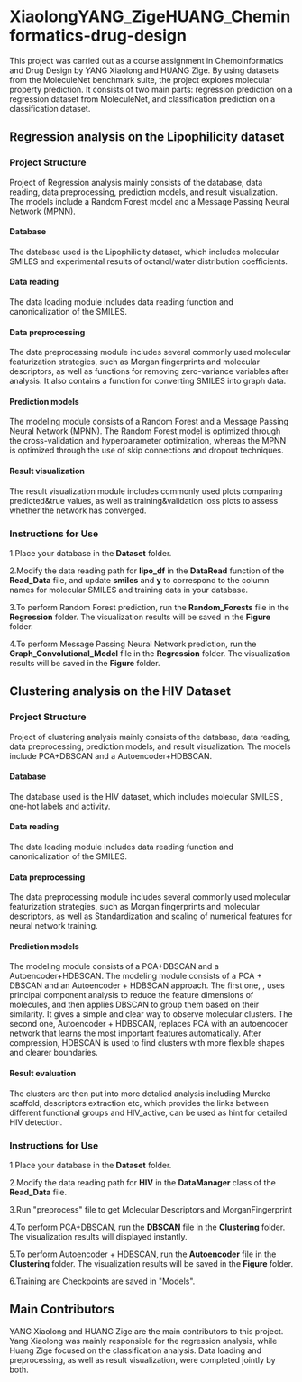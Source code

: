 # XiaolongYANG_ZigeHUANG_Cheminformatics-drug-design
This project was carried out as a course assignment in Chemoinformatics and Drug Design by YANG Xiaolong and HUANG Zige. By using datasets from the MoleculeNet benchmark suite, the project explores molecular property prediction. It consists of two main parts: regression prediction on a regression dataset from MoleculeNet, and classification prediction on a classification dataset.

## Regression analysis on the Lipophilicity dataset
### Project Structure
Project of Regression analysis mainly consists of the database, data reading, data preprocessing, prediction models, and result visualization. The models include a Random Forest model and a Message Passing Neural Network (MPNN).
#### Database
The database used is the Lipophilicity dataset, which includes molecular SMILES and experimental results of octanol/water distribution coefficients.
#### Data reading
The data loading module includes data reading function and canonicalization of the SMILES.
#### Data preprocessing
The data preprocessing module includes several commonly used molecular featurization strategies, such as Morgan fingerprints and molecular descriptors, as well as functions for removing zero-variance variables after analysis. It also contains a function for converting SMILES into graph data.
#### Prediction models
The modeling module consists of a Random Forest and a Message Passing Neural Network (MPNN). The Random Forest model is optimized through the cross-validation and hyperparameter optimization, whereas the MPNN is optimized through the use of skip connections and dropout techniques.
#### Result visualization
The result visualization module includes commonly used plots comparing predicted&true values, as well as training&validation loss plots to assess whether the network has converged.

### Instructions for Use
1.Place your database in the **Dataset** folder.

2.Modify the data reading path for **lipo_df** in the **DataRead** function of the **Read_Data** file, and update **smiles** and **y** to correspond to the column names for molecular SMILES and training data in your database.

3.To perform Random Forest prediction, run the **Random_Forests** file in the **Regression** folder. The visualization results will be saved in the **Figure** folder.

4.To perform Message Passing Neural Network prediction, run the **Graph_Convolutional_Model** file in the **Regression** folder. The visualization results will be saved in the **Figure** folder.

## Clustering analysis on the HIV Dataset
### Project Structure
Project of clustering analysis mainly consists of the database, data reading, data preprocessing, prediction models, and result visualization. The models include PCA+DBSCAN and a Autoencoder+HDBSCAN.
#### Database
The database used is the HIV dataset, which includes molecular SMILES , one-hot labels and activity.
#### Data reading
The data loading module includes data reading function and canonicalization of the SMILES.
#### Data preprocessing
The data preprocessing module includes several commonly used molecular featurization strategies, such as Morgan fingerprints and molecular descriptors, as well as Standardization and scaling of numerical features for neural network training.
#### Prediction models
The modeling module consists of a PCA+DBSCAN and a Autoencoder+HDBSCAN. The modeling module consists of a PCA + DBSCAN and an Autoencoder + HDBSCAN approach. The first one, , uses principal component analysis to reduce the feature dimensions of molecules, and then applies DBSCAN to group them based on their similarity. It gives a simple and clear way to observe molecular clusters. The second one, Autoencoder + HDBSCAN, replaces PCA with an autoencoder network that learns the most important features automatically. After compression, HDBSCAN is used to find clusters with more flexible shapes and clearer boundaries.
#### Result evaluation
The clusters are then put into more detalied analysis including Murcko scaffold, descriptors extraction etc, which provides the links between different functional groups and HIV_active, can be used as hint for detailed HIV detection.

### Instructions for Use
1.Place your database in the **Dataset** folder.

2.Modify the data reading path for **HIV** in the **DataManager** class of the **Read_Data** file.

3.Run "preprocess" file to get Molecular Descriptors and MorganFingerprint

4.To perform PCA+DBSCAN, run the **DBSCAN** file in the **Clustering** folder. The visualization results will displayed instantly.

5.To perform Autoencoder + HDBSCAN, run the **Autoencoder** file in the **Clustering** folder. The visualization results will be saved in the **Figure** folder.

6.Training  are Checkpoints are saved in "Models".

## Main Contributors
YANG Xiaolong and HUANG Zige are the main contributors to this project. Yang Xiaolong was mainly responsible for the regression analysis, while Huang Zige focused on the classification analysis. Data loading and preprocessing, as well as result visualization, were completed jointly by both.
